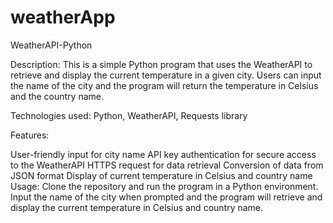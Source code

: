 # weatherApp
WeatherAPI-Python

Description: This is a simple Python program that uses the WeatherAPI to retrieve and display the current temperature in a given city. Users can input the name of the city and the program will return the temperature in Celsius and the country name.

Technologies used: Python, WeatherAPI, Requests library

Features:

User-friendly input for city name
API key authentication for secure access to the WeatherAPI
HTTPS request for data retrieval
Conversion of data from JSON format
Display of current temperature in Celsius and country name
Usage: Clone the repository and run the program in a Python environment. Input the name of the city when prompted and the program will retrieve and display the current temperature in Celsius and country name.
